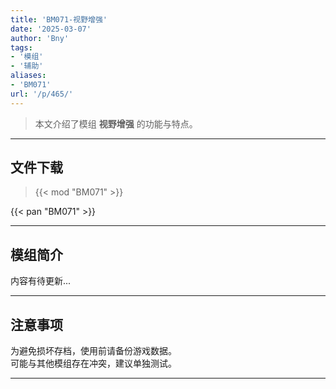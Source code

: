 ```yaml
---
title: 'BM071-视野增强'
date: '2025-03-07'
author: 'Bny'
tags:
- '模组'
- '辅助'
aliases:
- 'BM071'
url: '/p/465/'
---
```


> 本文介绍了模组 **视野增强** 的功能与特点。

---

## 文件下载  

> {{< mod "BM071" >}}  

{{< pan "BM071" >}}  

---

## 模组简介

>  
内容有待更新...  

---

## 注意事项

>  
为避免损坏存档，使用前请备份游戏数据。  
可能与其他模组存在冲突，建议单独测试。  

---

